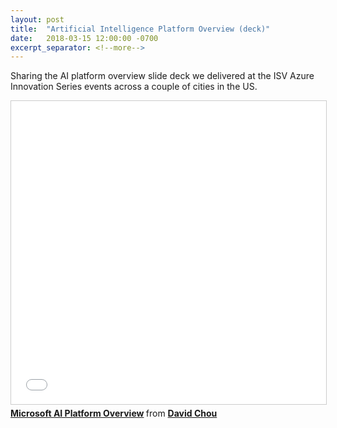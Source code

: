 ```yaml
---
layout: post
title:  "Artificial Intelligence Platform Overview (deck)"
date:   2018-03-15 12:00:00 -0700
excerpt_separator: <!--more-->
---
```


Sharing the AI platform overview slide deck we delivered at the ISV Azure Innovation Series events across a couple of cities in the US.

<iframe src="//www.slideshare.net/slideshow/embed_code/key/2hPFZsUrbLgTVs" width="595" height="485" frameborder="0" marginwidth="0" marginheight="0" scrolling="no" style="border:1px solid #CCC; border-width:1px; margin-bottom:5px; max-width: 100%;" allowfullscreen> </iframe> <div style="margin-bottom:5px"> <strong> <a href="//www.slideshare.net/davidcchou/microsoft-aiplatform" title="Microsoft AI Platform Overview" target="_blank">Microsoft AI Platform Overview</a> </strong> from <strong><a href="https://www.slideshare.net/davidcchou" target="_blank">David Chou</a></strong> </div>
<!--more-->
